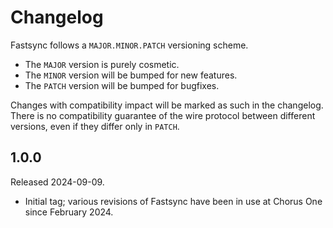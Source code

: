 # Changelog

Fastsync follows a `MAJOR.MINOR.PATCH` versioning scheme.

 * The `MAJOR` version is purely cosmetic.
 * The `MINOR` version will be bumped for new features.
 * The `PATCH` version will be bumped for bugfixes.

Changes with compatibility impact will be marked as such in the changelog.
There is no compatibility guarantee of the wire protocol between different
versions, even if they differ only in `PATCH`.

## 1.0.0

Released 2024-09-09.

 * Initial tag; various revisions of Fastsync have been in use at Chorus One
   since February 2024.
